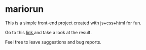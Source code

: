 # mariorun
This is a simple front-end project created with js+css+html for fun.

Go to this <a href=""> link </a> and take a look at the result.

Feel free to leave suggestions and bug reports.
 
